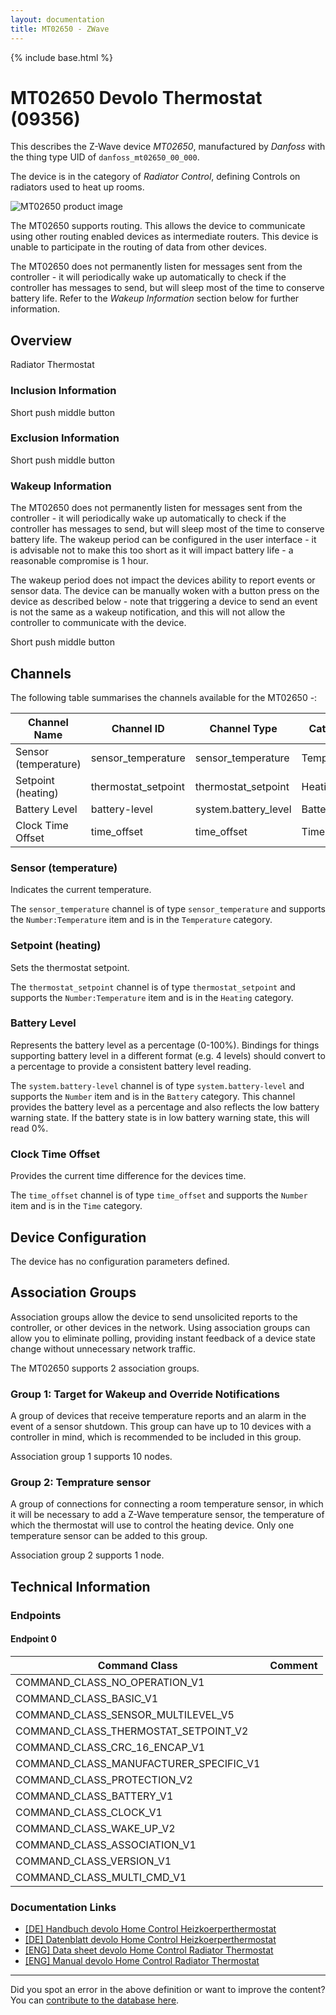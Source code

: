 ```yaml
---
layout: documentation
title: MT02650 - ZWave
---
```


{% include base.html %}

# MT02650 Devolo Thermostat (09356)
This describes the Z-Wave device *MT02650*, manufactured by *Danfoss* with the thing type UID of ```danfoss_mt02650_00_000```.

The device is in the category of *Radiator Control*, defining Controls on radiators used to heat up rooms.

![MT02650 product image](https://opensmarthouse.org/zwavedatabase/295/image/)


The MT02650 supports routing. This allows the device to communicate using other routing enabled devices as intermediate routers.  This device is unable to participate in the routing of data from other devices.

The MT02650 does not permanently listen for messages sent from the controller - it will periodically wake up automatically to check if the controller has messages to send, but will sleep most of the time to conserve battery life. Refer to the *Wakeup Information* section below for further information.

## Overview

Radiator Thermostat

### Inclusion Information

Short push middle button

### Exclusion Information

Short push middle button

### Wakeup Information

The MT02650 does not permanently listen for messages sent from the controller - it will periodically wake up automatically to check if the controller has messages to send, but will sleep most of the time to conserve battery life. The wakeup period can be configured in the user interface - it is advisable not to make this too short as it will impact battery life - a reasonable compromise is 1 hour.

The wakeup period does not impact the devices ability to report events or sensor data. The device can be manually woken with a button press on the device as described below - note that triggering a device to send an event is not the same as a wakeup notification, and this will not allow the controller to communicate with the device.


Short push middle button

## Channels

The following table summarises the channels available for the MT02650 -:

| Channel Name | Channel ID | Channel Type | Category | Item Type |
|--------------|------------|--------------|----------|-----------|
| Sensor (temperature) | sensor_temperature | sensor_temperature | Temperature | Number:Temperature | 
| Setpoint (heating) | thermostat_setpoint | thermostat_setpoint | Heating | Number:Temperature | 
| Battery Level | battery-level | system.battery_level | Battery | Number |
| Clock Time Offset | time_offset | time_offset | Time | Number | 

### Sensor (temperature)
Indicates the current temperature.

The ```sensor_temperature``` channel is of type ```sensor_temperature``` and supports the ```Number:Temperature``` item and is in the ```Temperature``` category.

### Setpoint (heating)
Sets the thermostat setpoint.

The ```thermostat_setpoint``` channel is of type ```thermostat_setpoint``` and supports the ```Number:Temperature``` item and is in the ```Heating``` category.

### Battery Level
Represents the battery level as a percentage (0-100%). Bindings for things supporting battery level in a different format (e.g. 4 levels) should convert to a percentage to provide a consistent battery level reading.

The ```system.battery-level``` channel is of type ```system.battery-level``` and supports the ```Number``` item and is in the ```Battery``` category.
This channel provides the battery level as a percentage and also reflects the low battery warning state. If the battery state is in low battery warning state, this will read 0%.
### Clock Time Offset
Provides the current time difference for the devices time.

The ```time_offset``` channel is of type ```time_offset``` and supports the ```Number``` item and is in the ```Time``` category.



## Device Configuration

The device has no configuration parameters defined.

## Association Groups

Association groups allow the device to send unsolicited reports to the controller, or other devices in the network. Using association groups can allow you to eliminate polling, providing instant feedback of a device state change without unnecessary network traffic.

The MT02650 supports 2 association groups.

### Group 1: Target for Wakeup and Override Notifications

A group of devices that receive temperature reports and an alarm in the event of a sensor shutdown. This group can have up to 10 devices with a controller in mind, which is recommended to be included in this group.

Association group 1 supports 10 nodes.

### Group 2: Temprature sensor

A group of connections for connecting a room temperature sensor, in which it will be necessary to add a Z-Wave temperature sensor, the temperature of which the thermostat will use to control the heating device. Only one temperature sensor can be added to this group.

Association group 2 supports 1 node.

## Technical Information

### Endpoints

#### Endpoint 0

| Command Class | Comment |
|---------------|---------|
| COMMAND_CLASS_NO_OPERATION_V1| |
| COMMAND_CLASS_BASIC_V1| |
| COMMAND_CLASS_SENSOR_MULTILEVEL_V5| |
| COMMAND_CLASS_THERMOSTAT_SETPOINT_V2| |
| COMMAND_CLASS_CRC_16_ENCAP_V1| |
| COMMAND_CLASS_MANUFACTURER_SPECIFIC_V1| |
| COMMAND_CLASS_PROTECTION_V2| |
| COMMAND_CLASS_BATTERY_V1| |
| COMMAND_CLASS_CLOCK_V1| |
| COMMAND_CLASS_WAKE_UP_V2| |
| COMMAND_CLASS_ASSOCIATION_V1| |
| COMMAND_CLASS_VERSION_V1| |
| COMMAND_CLASS_MULTI_CMD_V1| |

### Documentation Links

* [[DE] Handbuch devolo Home Control Heizkoerperthermostat](https://www.opensmarthouse.org/zwavedatabase/295/Handbuch-devolo-Home-Control-Heizkoerperthermostat-de.pdf)
* [[DE] Datenblatt devolo Home Control Heizkoerperthermostat](https://www.opensmarthouse.org/zwavedatabase/295/Datenblatt-devolo-Home-Control-Heizkoerperthermostat-de.pdf)
* [[ENG] Data sheet devolo Home Control Radiator Thermostat](https://www.opensmarthouse.org/zwavedatabase/295/Data-sheet-devolo-Home-Control-Radiator-Thermostat-uk.pdf)
* [[ENG] Manual devolo Home Control Radiator Thermostat](https://www.opensmarthouse.org/zwavedatabase/295/Manual-devolo-Home-Control-Radiator-Thermostat-com.pdf)

---

Did you spot an error in the above definition or want to improve the content?
You can [contribute to the database here](https://www.opensmarthouse.org/zwavedatabase/295).
